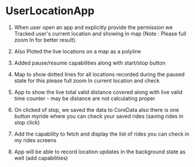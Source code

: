 # UserLocationApp
1. When user open an app and explicitly provide the permission we Tracked user's current location  and showing in map (Note : Please full zoom In for better result). 

2. Also Ploted the live locations on a map as a polyline

3. Added pause/resume capabilities along with start/stop button 

4. Map to show dotted lines for all locations recorded during the paused state for this please full zoom In current location and check

5. App to show the live total valid distance covered along with live valid time counter - may be distance are not calculating proper 

6. On clicked of stop, we saved  the data to CoreData  also there is one button myride where you can check your saved rides (saving rides in stop click)

7. Add the capability to fetch and display the list of rides you can check in my rides screens

8. App will be able to record location updates in the background state as well (add capabilities)

